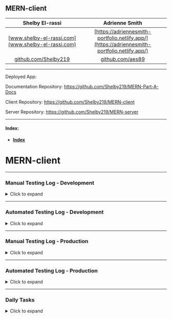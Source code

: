 ## MERN-client

|Shelby El-rassi|Adrienne Smith|
|:-------------:|:-------------:|
|[www.shelby-el-rassi.com](www.shelby-el-rassi.com)  |[https://adriennesmith-portfolio.netlify.app/](https://adriennesmith-portfolio.netlify.app/) | 
|[github.com/Shelby219](www.shelby-el-rassi.com/)  |[github.com/aes89](https://github.com/aes89) |

---

Deployed App:

Documentation Repository: https://github.com/Shelby219/MERN-Part-A-Docs

Client Repository: https://github.com/Shelby219/MERN-client

Server Repository: https://github.com/Shelby219/MERN-server

---

#### Index:
- [**Index**](#Index) 


# MERN-client

---
### Manual Testing Log - Development
<details>
<summary>Click to expand</summary>

| Date | Feature | Test |
|:---:|:---:|:---:|
| 07/12/2020 | Preferences creates false/true object | Form completed manually, able to console log returned object showing { "vegetarian": true, "vegan": false ...} |
| 08/12/2020 | Log in and Register Modals | Able to click on Log in or Register, modal appears. Able to click on Log in or Register within modal to switch forms. |

</details>

---
### Automated Testing Log - Development
<details>
<summary>Click to expand</summary>

| Feature | Test |
|:---:|:---:|
| test | test |

</details>

---
### Manual Testing Log - Production
<details>
<summary>Click to expand</summary>

| Date | Feature | Test |
|:---:|:---:|:---:|
| test | test | test |

</details>

---
### Automated Testing Log - Production
<details>
<summary>Click to expand</summary>

| Date | Feature | Test |
|:---:|:---:|:---:|
| test | test | test |

</details>

---
### Daily Tasks
<details>
<summary>Click to expand</summary>
Collaboratively tracked in Trello, see <a href="#trellologs">Trello Screen Shots</a>.
&check;
&cross; 

| Date | Tasks Allocated | Completed? |
|:---:|:---:|:---:|
| 08/12/2020 | Create testing logs in ReadMe. | &check; |
|| Create daily task log | &check; |
|| Cypress tests for preferences, log in, register, user settings. | |
|| Routes | |
|09/12/2020| | |


</details>